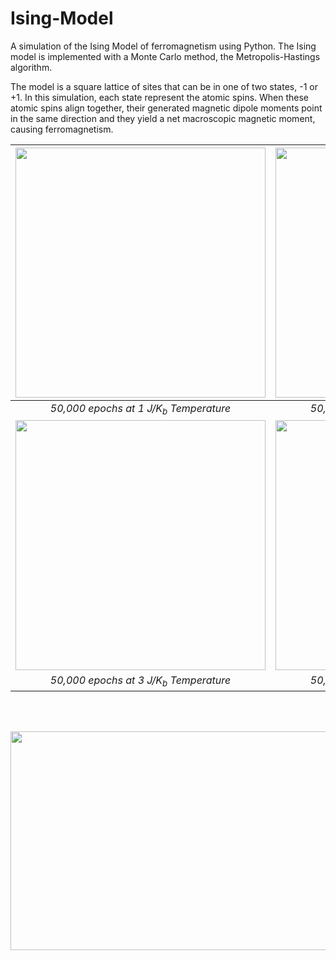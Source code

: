 # Ising-Model

A simulation of the Ising Model of ferromagnetism using Python. The Ising model is implemented with a Monte Carlo method, the Metropolis-Hastings algorithm.

The model is a square lattice of sites that can be in one of two states, -1 or +1. In this simulation, each state represent  the atomic spins. When these atomic spins align together, their generated magnetic dipole moments point in the same direction and they yield a net macroscopic magnetic moment, causing ferromagnetism.


| <img src="https://user-images.githubusercontent.com/20306067/184792937-ef20076d-591d-40e7-b7ec-ec9c576f4e9f.gif" width="400" height="400"/> | <img src="https://user-images.githubusercontent.com/20306067/184792944-3eb047b2-430e-4fa3-9448-0a21fbac3729.gif" width="400" height="400"/> |
| :-: | :-: |
| *50,000 epochs at 1 J/K<sub>b</sub> Temperature* | *50,000 epochs at 2 J/K<sub>b</sub> Temperature* |
| <img src="https://user-images.githubusercontent.com/20306067/184792948-6d93435f-c6cb-455f-bb9f-ac42d191603c.gif" width="400" height="400"/> | <img src="https://user-images.githubusercontent.com/20306067/184792951-ac8c5614-f9c6-4dd6-bc87-8a2508e8f8bd.gif" width="400" height="400"/> |
| *50,000 epochs at 3 J/K<sub>b</sub> Temperature* | *50,000 epochs at 4 J/K<sub>b</sub> Temperature* |

<br></br>

<img src="https://user-images.githubusercontent.com/20306067/184631651-9b489851-2734-4d24-9a7b-9acd19387668.png" width="600" height="350"/>

